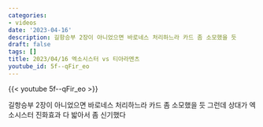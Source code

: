 ```yaml
---
categories:
- videos
date: '2023-04-16'
description: 길항승부 2장이 아니었으면 바로네스 처리하느라 카드 좀 소모했을 듯
draft: false
tags: []
title: 2023/04/16 엑소시스터 vs 티아라멘츠
youtube_id: 5f--qFir_eo
---
```



{{< youtube 5f--qFir_eo >}}

길항승부 2장이 아니었으면 바로네스 처리하느라 카드 좀 소모했을 듯
그런데 상대가 엑소시스터 진화효과 다 밟아서 좀 신기했다